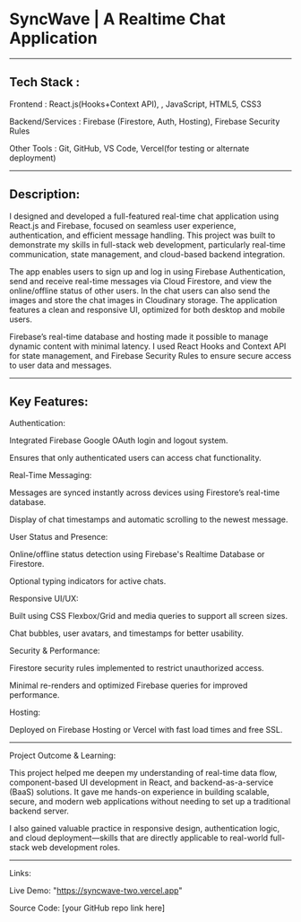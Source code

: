# SyncWave | A Realtime Chat Application


---
## Tech Stack :

Frontend : React.js(Hooks+Context API), , JavaScript, HTML5, CSS3

Backend/Services : Firebase (Firestore, Auth, Hosting), Firebase Security Rules

Other Tools : Git, GitHub, VS Code, Vercel(for testing or alternate deployment)



---
## Description:

I designed and developed a full-featured real-time chat application using React.js and Firebase, focused on seamless user experience, authentication, and efficient message handling. This project was built to demonstrate my skills in full-stack web development, particularly real-time communication, state management, and cloud-based backend integration.

The app enables users to sign up and log in using Firebase Authentication, send and receive real-time messages via Cloud Firestore, and view the online/offline status of other users. In the chat users can also send the images and store the chat images in Cloudinary storage. The application features a clean and responsive UI, optimized for both desktop and mobile users.

Firebase’s real-time database and hosting made it possible to manage dynamic content with minimal latency. I used React Hooks and Context API for state management, and Firebase Security Rules to ensure secure access to user data and messages.


---
## Key Features:

Authentication:

Integrated Firebase Google OAuth login and logout system.

Ensures that only authenticated users can access chat functionality.


Real-Time Messaging:

Messages are synced instantly across devices using Firestore’s real-time database.

Display of chat timestamps and automatic scrolling to the newest message.


User Status and Presence:

Online/offline status detection using Firebase's Realtime Database or Firestore.

Optional typing indicators for active chats.


Responsive UI/UX:

Built using CSS Flexbox/Grid and media queries to support all screen sizes.

Chat bubbles, user avatars, and timestamps for better usability.


Security & Performance:

Firestore security rules implemented to restrict unauthorized access.

Minimal re-renders and optimized Firebase queries for improved performance.


Hosting:

Deployed on Firebase Hosting or Vercel with fast load times and free SSL.



---

Project Outcome & Learning:

This project helped me deepen my understanding of real-time data flow, component-based UI development in React, and backend-as-a-service (BaaS) solutions. It gave me hands-on experience in building scalable, secure, and modern web applications without needing to set up a traditional backend server.

I also gained valuable practice in responsive design, authentication logic, and cloud deployment—skills that are directly applicable to real-world full-stack web development roles.


---

Links:

Live Demo:  "https://syncwave-two.vercel.app"

Source Code: [your GitHub repo link here]


